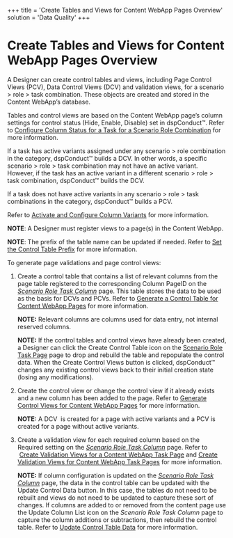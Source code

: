 +++
title = 'Create Tables and Views for Content WebApp Pages Overview'
solution = 'Data Quality'
+++

# Create Tables and Views for Content WebApp Pages Overview

A Designer can create control tables and views, including Page Control
Views (PCV), Data Control Views (DCV) and validation views, for a
scenario \> role \> task combination. These objects are created and
stored in the Content WebApp’s database.

Tables and control views are based on the Content WebApp page’s column
settings for control status (Hide, Enable, Disable) set in dspConduct™.
Refer to [Configure Column Status for a Task for a Scenario Role
Combination](Configure_Column_Status_for_a_Scenario_Role_Task.htm) for
more information.

If a task has active variants assigned under any scenario \> role
combination in the category, dspConduct™ builds a DCV. In other words, a
specific scenario \> role \> task combination may not have an active
variant. However, if the task has an active variant in a different
scenario \> role \> task combination, dspConduct™ builds the DCV.

If a task does not have active variants in any scenario \> role \> task
combinations in the category, dspConduct™ builds a PCV.

Refer to [Activate and Configure Column
Variants](Activate_Configure_Column_Variants.htm) for more information.

<span style="font-weight: bold;">NOTE</span>: A Designer must register
views to a page(s) in the Content WebApp.

<span style="font-weight: bold;">NOTE</span>: The prefix of the table
name can be updated if needed. Refer to [Set the Control Table
Prefix](Set_the_Control_Table_Prefix.htm) for more information.

To generate page validations and page control views:

1.  Create a control table that contains a list of relevant columns from
    the page table registered to the corresponding Column PageID on the
    <span style="font-style: italic;">[Scenario Role Task
    Column](../Page_Desc/Scenario_Role_Task_Column_H.htm)</span> page.
    This table stores the data to be used as the basis for DCVs and
    PCVs. Refer to [Generate a Control Table for Content WebApp
    Pages](Generate_a_Control_Table_for_Content_WebApp_Pages.htm) for
    more information.
    
    **NOTE:** Relevant columns are columns used for data entry, not
    internal reserved columns.
    
    **NOTE:** If the control tables and control views have already been
    created, a Designer can click the Create Control Table icon on the
    [Scenario Role Task Page](../Page_Desc/Scenario_Role_Task_Page.htm)
    page to drop and rebuild the table and repopulate the control data.
    When the Create Control Views button is clicked, dspConduct™ changes
    any existing control views back to their initial creation state
    (losing any modifications).

2.  Create the control view or change the control view if it already
    exists and a new column has been added to the page. Refer to
    [Generate Control Views for Content WebApp
    Pages](Generate_Control_Views_for_Content_WebApp_Pages.htm) for more
    information.
    
    **NOTE:** A DCV  is created for a page with active variants and a
    PCV is created for a page without active variants.

3.  Create a validation view for each required column based on the
    Required setting on the <span style="font-style: italic;">[Scenario
    Role Task
    Column](../Page_Desc/Scenario_Role_Task_Column_H.htm)</span> page.
    Refer to  [Create Validation Views for a Content WebApp Task
    Page](Create_ValidationViews_Content_Page.htm) and [Create
    Validation Views for Content WebApp Task
    Pages](Create_Valid_Views_Task_Pages.htm) for more information.
    
    <span style="font-weight: bold;">NOTE:</span> If column
    configuration is updated on the
    <span style="font-style: italic;">[Scenario Role Task
    Column](../Page_Desc/Scenario_Role_Task_Column_H.htm)</span> page,
    the data in the control table can be updated with the Update Control
    Data button. In this case, the tables do not need to be rebuilt and
    views do not need to be updated to capture these sort of changes. If
    columns are added to or removed from the content page use the Update
    Column List icon on the <span style="font-style: italic;">Scenario
    Role Task Column</span> page to capture the column additions or
    subtractions, then rebuild the control table. Refer to [Update
    Control Table Data](Update_Control_Table_Data.htm) for more
    information.
